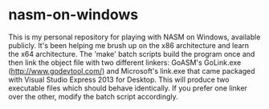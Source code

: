# nasm-on-windows
This is my personal repository for playing with NASM on Windows, available publicly. It's been helping me brush up on the x86 architecture and learn the x64 architecture. The 'make' batch scripts build the program once and then link the object file with two different linkers: GoASM's GoLink.exe (http://www.godevtool.com/) and Microsoft's link.exe that came packaged with Visual Studio Express 2013 for Desktop. This will produce two executable files which should behave identically. If you prefer one linker over the other, modify the batch script accordingly.
